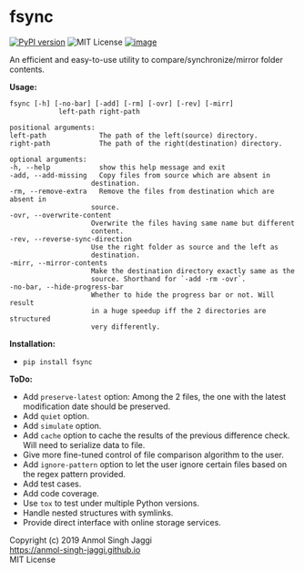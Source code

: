 # fsync

[![PyPI version](https://badge.fury.io/py/fsync.svg)](https://badge.fury.io/py/fsync)
![MIT License](https://img.shields.io/badge/license-MIT-orange.svg)
[![image](https://img.shields.io/badge/Say%20Thanks-!-1EAEDB.svg)](https://saythanks.io/to/Anmol-Singh-Jaggi)

An efficient and easy-to-use utility to compare/synchronize/mirror folder contents.

**Usage:**

    fsync [-h] [-no-bar] [-add] [-rm] [-ovr] [-rev] [-mirr]
                left-path right-path

    positional arguments:
    left-path             The path of the left(source) directory.
    right-path            The path of the right(destination) directory.

    optional arguments:
    -h, --help            show this help message and exit
    -add, --add-missing   Copy files from source which are absent in
                        destination.
    -rm, --remove-extra   Remove the files from destination which are absent in
                        source.
    -ovr, --overwrite-content
                        Overwrite the files having same name but different
                        content.
    -rev, --reverse-sync-direction
                        Use the right folder as source and the left as
                        destination.
    -mirr, --mirror-contents
                        Make the destination directory exactly same as the
                        source. Shorthand for `-add -rm -ovr`.
    -no-bar, --hide-progress-bar
                        Whether to hide the progress bar or not. Will result
                        in a huge speedup iff the 2 directories are structured
                        very differently.

**Installation:**
 - `pip install fsync`

**ToDo:**
 - Add `preserve-latest` option: Among the 2 files, the one with the latest modification date should be preserved.
 - Add `quiet` option.
 - Add `simulate` option.
 - Add `cache` option to cache the results of the previous difference check. Will need to serialize data to file.
 - Give more fine-tuned control of file comparison algorithm to the user.
 - Add `ignore-pattern` option to let the user ignore certain files based on the regex pattern provided.
 - Add test cases.
 - Add code coverage.
 - Use `tox` to test under multiple Python versions.  
 - Handle nested structures with symlinks.
 - Provide direct interface with online storage services.


Copyright (c) 2019 Anmol Singh Jaggi  
https://anmol-singh-jaggi.github.io  
MIT License